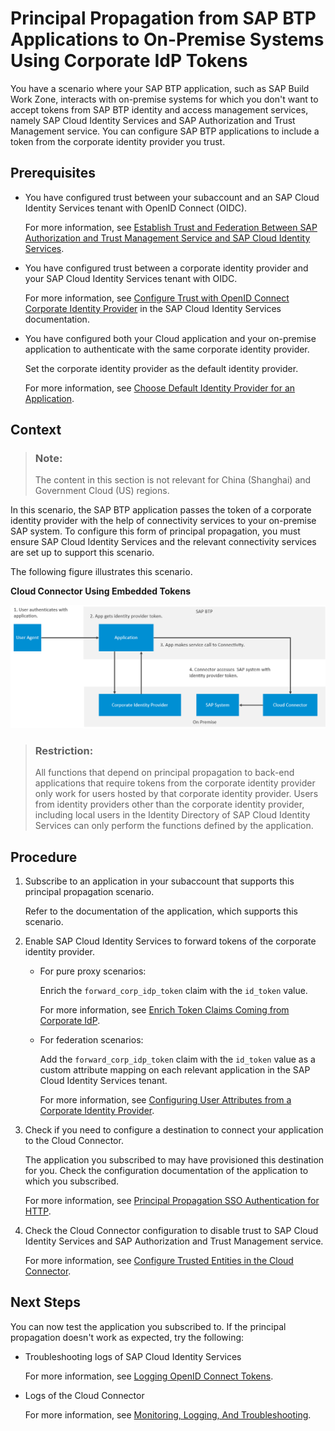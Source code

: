 <!-- loio1503442f766145fd8cfe9caa0c087da3 -->

# Principal Propagation from SAP BTP Applications to On-Premise Systems Using Corporate IdP Tokens

You have a scenario where your SAP BTP application, such as SAP Build Work Zone, interacts with on-premise systems for which you don't want to accept tokens from SAP BTP identity and access management services, namely SAP Cloud Identity Services and SAP Authorization and Trust Management service. You can configure SAP BTP applications to include a token from the corporate identity provider you trust.



<a name="loio1503442f766145fd8cfe9caa0c087da3__prereq_dfq_qzt_xfc"/>

## Prerequisites

-   You have configured trust between your subaccount and an SAP Cloud Identity Services tenant with OpenID Connect \(OIDC\).

    For more information, see [Establish Trust and Federation Between SAP Authorization and Trust Management Service and SAP Cloud Identity Services](../50-administration-and-ops/establish-trust-and-federation-between-sap-authorization-and-trust-management-service-a-161f8f0.md).

-   You have configured trust between a corporate identity provider and your SAP Cloud Identity Services tenant with OIDC.

    For more information, see [Configure Trust with OpenID Connect Corporate Identity Provider](https://help.sap.com/docs/IDENTITY_AUTHENTICATION/6d6d63354d1242d185ab4830fc04feb1/8ff83a12bbb8491c9558d635d6bbb287.html) in the SAP Cloud Identity Services documentation.

-   You have configured both your Cloud application and your on-premise application to authenticate with the same corporate identity provider.

    Set the corporate identity provider as the default identity provider.

    For more information, see [Choose Default Identity Provider for an Application](https://help.sap.com/docs/cloud-identity-services/cloud-identity-services/choose-default-identity-provider-for-application?version=Cloud).




## Context

> ### Note:  
> The content in this section is not relevant for China \(Shanghai\) and Government Cloud \(US\) regions.

In this scenario, the SAP BTP application passes the token of a corporate identity provider with the help of connectivity services to your on-premise SAP system. To configure this form of principal propagation, you must ensure SAP Cloud Identity Services and the relevant connectivity services are set up to support this scenario.

The following figure illustrates this scenario.

  
  
**Cloud Connector Using Embedded Tokens**



![](images/Simplified_Embedded_IDP_Token_997d0af.png)

> ### Restriction:  
> All functions that depend on principal propagation to back-end applications that require tokens from the corporate identity provider only work for users hosted by that corporate identity provider. Users from identity providers other than the corporate identity provider, including local users in the Identity Directory of SAP Cloud Identity Services can only perform the functions defined by the application.



## Procedure

1.  Subscribe to an application in your subaccount that supports this principal propagation scenario.

    Refer to the documentation of the application, which supports this scenario.

2.  Enable SAP Cloud Identity Services to forward tokens of the corporate identity provider.

    -   For pure proxy scenarios:

        Enrich the `forward_corp_idp_token` claim with the `id_token` value.

        For more information, see [Enrich Token Claims Coming from Corporate IdP](https://help.sap.com/docs/cloud-identity-services/cloud-identity-services/enrich-token-claims-coming-from-corporate-idp?version=Cloud).

    -   For federation scenarios:

        Add the `forward_corp_idp_token` claim with the `id_token` value as a custom attribute mapping on each relevant application in the SAP Cloud Identity Services tenant.

        For more information, see [Configuring User Attributes from a Corporate Identity Provider](https://help.sap.com/docs/cloud-identity-services/cloud-identity-services/configure-default-attributes-for-subscribed-applications?version=Cloud).


3.  Check if you need to configure a destination to connect your application to the Cloud Connector.

    The application you subscribed to may have provisioned this destination for you. Check the configuration documentation of the application to which you subscribed.

    For more information, see [Principal Propagation SSO Authentication for HTTP](https://help.sap.com/docs/connectivity/sap-btp-connectivity-cf/principal-propagation-sso-authentication-for-http?version=Cloud).

4.  Check the Cloud Connector configuration to disable trust to SAP Cloud Identity Services and SAP Authorization and Trust Management service.

    For more information, see [Configure Trusted Entities in the Cloud Connector](https://help.sap.com/docs/connectivity/sap-btp-connectivity-cf/set-up-trust-for-principal-propagation?version=Cloud#configure-trusted-entities-in-the-cloud-connector).




<a name="loio1503442f766145fd8cfe9caa0c087da3__postreq_dyf_rcd_yfc"/>

## Next Steps

You can now test the application you subscribed to. If the principal propagation doesn't work as expected, try the following:

-   Troubleshooting logs of SAP Cloud Identity Services

    For more information, see [Logging OpenID Connect Tokens](https://help.sap.com/docs/cloud-identity-services/cloud-identity-services/logging-openid-connect-tokens?version=Cloud).

-   Logs of the Cloud Connector

    For more information, see [Monitoring, Logging, And Troubleshooting](https://help.sap.com/docs/connectivity/sap-btp-connectivity-cf/cloud-connector-troubleshooting?version=Cloud).


